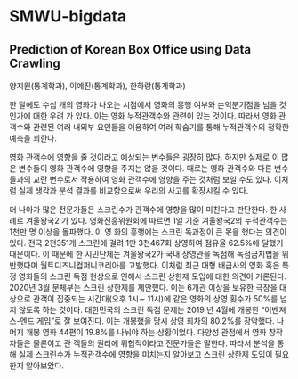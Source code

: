 # SMWU-bigdata

## Prediction of Korean Box Office using Data Crawling

양지원(통계학과), 이예진(통계학과), 한하랑(통계학과)



   한 달에도 수십 개의 영화가 나오는 시점에서 영화의 흥행 여부와 손익분기점을 넘을 것인가에 대한 우려
가 있다. 이는 영화 누적관객수와 관련이 있는 것이다. 따라서 영화 관객수와 관련된 여러 내외부 요인들을
이용하여 여러 학습기를 통해 누적관객수의 정확한 예측을 꾀한다.

   영화 관객수에 영향을 줄 것이라고 예상되는 변수들은 굉장히 많다. 하지만 실제로 이 많은 변수들이 영화
관객수에 영향을 주지는 않을 것이다. 때로는 영화 관객수와 다른 변수들과의 교란 변수로서 작용하여 영화
관객수에 영향을 주는 것처럼 보일 수도 있다. 이처럼 실제 생각과 분석 결과를 비교함으로써 우리의 사고를
확장시킬 수 있다.

   더 나아가 많은 전문가들은 스크린수가 관객수에 영향을 많이 미친다고 판단한다. 한 사례로 겨울왕국2
가 있다. 영화진흥위원회에 따르면 1일 기준 겨울왕국2의 누적관객수는 1천만 명 이상을 돌파했다. 이 영
화의 흥행에는 스크린 독과점이 큰 몫을 했다는 의견이 있다. 전국 2천351개 스크린에 걸려 1만 3천467회
상영하여 점유율 62.5%에 달했기 때문이다. 이 때문에 한 시민단체는 겨울왕국2가 국내 상영관을 독점해
독점금지법을 위반했다며 월트디즈니컴퍼니코리아를 고발했다. 이처럼 최근 대형 배급사의 영화 혹은 특정
영화들의 스크린 독점 현상으로 인해서 스크린 상한제 도입에 대한 의견이 거론된다. 2020년 3월 문체부는
스크린 상한제를 제안했다. 이는 6개관 이상을 보유한 극장을 대상으로 관객이 집중되는 시간대(오후 1시∼
11시)에 같은 영화의 상영 횟수가 50%를 넘지 않도록 하는 것이다. 대한민국의 스크린 독점 문제는 2019
년 4월에 개봉한 “어벤져스-엔드 게임”로 잘 보여진다. 이는 개봉했을 당시 상영 회차의 80.2%를 장악했다.
나머지 개봉 영화 44편이 19.8%를 나눠야 하는 상황이었다. 다양성 관점에서 영화 창작자들은 물론이고 관
객들의 권리에 위협적이라고 전문가들은 말한다. 따라서 분석을 통해 실제 스크린수가 누적관객수에 영향을
미치는지 알아보고 스크린 상한제 도입이 필요한지 알아보았다.
